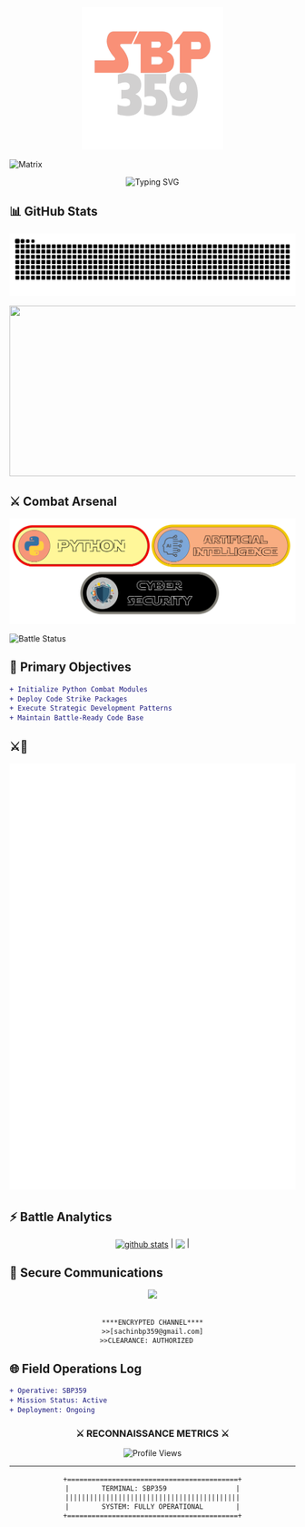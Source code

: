 <div align="center">
    <img src="assets/logo.png" alt="Logo" width="250" height="250">
</div>

![Matrix](https://raw.githubusercontent.com/rodrigograca31/rodrigograca31/master/matrix.svg)
  
<div align="center">
    <img src="https://readme-typing-svg.demolab.com?font=Fira+Code&pause=1000&color=00FF00&background=000000&width=435&lines=System+Boot:+SACHINBP1024;Initializing+Combat+Protocols;Loading+Python+Arsenal...;Battle+Station+Ready!" alt="Typing SVG">
</div>

## 📊 GitHub Stats
![Snake animation](dist/github-contribution-grid-snake.svg)


<div align="center">
<img src="https://media.giphy.com/media/LOEFObS6UKzZnz8X9Y/giphy.gif" width="600" height="300" />
</div>

## ⚔️ Combat Arsenal

<div align="center">
    <img src="assets/skills.png" alt="Logo" >
</div>

![Battle Status](https://img.shields.io/badge/BATTLE%20STATUS-ENGAGED-00FF00?style=for-the-badge)

</div>

## 🎯 Primary Objectives

```diff
+ Initialize Python Combat Modules
+ Deploy Code Strike Packages
+ Execute Strategic Development Patterns
+ Maintain Battle-Ready Code Base
```

## ⚔️👾
![Metrics](/github-metrics.svg)

## ⚡ Battle Analytics

<div align="center">
<a href="https://github.com/anuraghazra/github-readme-stats"><img align="center" src="https://github-readme-stats.vercel.app/api?username=SBP359&show_icons=true&include_all_commits=true&theme=buefy&hide_border=true" alt="github stats" /></a> | <a href="https://github.com/anuraghazra/github-readme-stats"><img align="center" src="https://github-readme-stats.vercel.app/api/top-langs/?username=SBP359&layout=compact&theme=buefy&hide_border=true" /></a> |

</div>


</div>

## 📡 Secure Communications

<div align="center">

<a href="mailto:sachinbp359@gmail.com">
  <img src="https://img.shields.io/badge/INITIATE_TRANSMISSION-%23000000.svg?&style=for-the-badge&logo=gmail&logoColor=00FF00" />
</a>

```ascii
  
****ENCRYPTED CHANNEL****
>>[sachinbp359@gmail.com]
>>CLEARANCE: AUTHORIZED   

```

</div>

## 🌐 Field Operations Log

```diff
+ Operative: SBP359
+ Mission Status: Active
+ Deployment: Ongoing
```


<div align="center">

### ⚔️ RECONNAISSANCE METRICS ⚔️

![Profile Views](https://komarev.com/ghpvc/?username=SACHINBP1024&color=00FF00&style=flat-square&label=ZONE+INFILTRATIONS)

</div>

---
<div align="center">

```ascii
+==========================================+
|        TERMINAL: SBP359                 |
|||||||||||||||||||||||||||||||||||||||||||
|        SYSTEM: FULLY OPERATIONAL        |
+==========================================+
```

</div>
